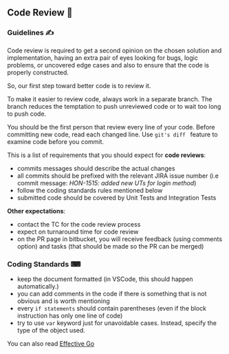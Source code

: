 ﻿
## Code Review 📝

### Guidelines ✍
Code review is required to get a second opinion on the chosen solution and
implementation, having an extra pair of eyes looking for bugs, logic problems, or
uncovered edge cases and also to ensure that the code is properly constructed.

So, our first step toward better code is to review it.

To make it easier to review code, always work in a separate branch. The branch reduces the temptation to push unreviewed code or to wait too long to push code.

You should be the first person that review every line of your code. Before committing new code, read each changed line. Use ```git's diff ``` feature to examine code before you commit. 

This is a list of requirements that you should expect for **code reviews**:

- commits messages should describe the actual changes
- all commits should be prefixed with the relevant JIRA issue number (i.e commit message: *HON-1515: added new UTs for login method*)
- follow the coding standards rules mentioned below
- submitted code should be covered by Unit Tests and Integration Tests

**Other expectations**:
- contact the TC for the code review process
- expect on turnaround time for code review
- on the PR page in bitbucket, you will receive feedback (using comments option) and tasks (that should be made so the PR can be merged)


### Coding Standards ⌨

- keep the document formatted (in VSCode, this should happen automatically.)
- you can add comments in the code if there is something that is not obvious and is worth mentioning
- every ```if statements``` should contain parentheses (even if the block instruction has only one line of code)
- try to use ```var``` keyword just for unavoidable cases. Instead, specify the type of the object used.


You can also read [Effective Go](https://golang.org/doc/effective_go)


